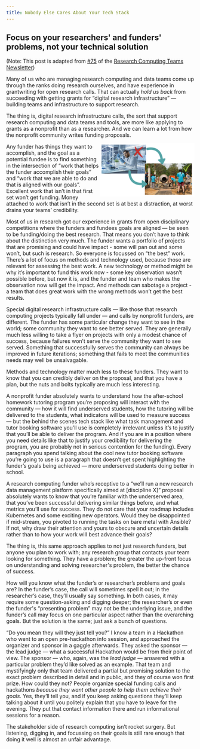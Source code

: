 ```yaml
---
title: Nobody Else Cares About Your Tech Stack
---
```


## Focus on your researchers' and funders' problems, not your technical solution

(Note: This post is adapted from [#75](https://newsletter.researchcomputingteams.org/archive/research-computing-teams-link-roundup-22-may-2021/) 
of the [Research Computing Teams Newsletter](https://www.researchcomputingteams.org))

Many of us who are managing research computing and data teams come up through the ranks doing research ourselves, and have
experience in grantwriting for open research calls.  That can actually _hold us back_ from succeeding with getting grants
for &ldquo;digital research infrastructure&rdquo; &mdash; building teams and infrastructure to support research.

The thing is, digital research infrastructure calls, the sort that support research computing and data teams and tools,
are more like applying to grants as a nonprofit than as a researcher.  And we can learn a lot from how the nonprofit
community writes funding proposals.

<img style="float: right; width: 50%" src="/assets/nobody_tech_stack/nonprofit_not_researcher.png"
alt="We're not proposing a research project, we're proposing to solve problems a funder sees for a research community." />

Any funder has things they want to accomplish, and the goal as a potential fundee is to find something in the intersection of
&ldquo;work that helps the funder accomplish their goals&rdquo; and &ldquo;work that we are able to do and that is aligned
with our goals&rdquo;.   Excellent work that isn’t in that first set won’t get funding.  Money attached to work that isn’t
in the second set is at best a distraction, at worst drains your teams’ credibility.

Most of us in research got our experience in grants from open disciplinary competitions where the funders and fundees goals
are aligned &mdash; be seen to be funding/doing the best research.  That means you don’t have to think about the distinction
very much.  The funder wants a portfolio of projects that are promising and could have impact - some will pan out and some
won’t, but such is research.   So everyone is focussed on “the best” work.  There’s a lot of focus on methods and technology
used, because those are relevant for assessing the best work.  A new technology or method might be why it’s important to
fund this work now - some key observation wasn’t possible before, but now it is, and the funder and team who makes the
observation now will get the impact.  And methods can sabotage a project - a team that does great work with the wrong
methods won’t get the best results.

Special digital research infrastructure calls &mdash; like those that research computing projects typically fall under &mdash;
and calls by nonprofit funders, are different.  The funder has some particular change they want to see in the world;
some community they want to see better served.  They are generally much less willing to take a flyer on projects with
only a modest chance of success, because failures won’t serve the community they want to see served.  Something that
successfully serves the community can always be improved in future iterations; something that fails to meet the communities
needs may well be unsalvagable.

Methods and technology matter much less to these funders.  They want to know that you can credibly deliver on the proposal,
and that you have a plan, but the nuts and bolts typically are much less interesting. 

A nonprofit funder absolutely wants to understand how the after-school homework tutoring program you’re proposing will
interact with the community &mdash; how it will find underserved students, how the tutoring will be delivered to the
students, what indicators will be used to measure success &mdash; but the behind the scenes tech stack like what task
management and tutor booking software you’ll use is completely irrelevant unless it’s to justify that you’ll
be able to deliver the program.  And if you are in a position where you need details like that to justify your
credibility for delivering the program, you are probably not in serious contention for the funding).  Every paragraph
you spend talking about the cool new tutor booking software you’re going to use is a paragraph that doesn’t get spent
highlighting the funder’s goals being achieved &mdash; more underserved students doing better in school.
 
A research computing funder who’s receptive to a &ldquo;we’ll run a new research data management platform specifically
aimed at [discipline X]&rdquo; proposal absolutely wants to know that you’re familiar with the underserved area, that
you’ve been successful delivering similar things before, and what metrics you’ll use for success.  They do not care
that your roadmap includes Kubernetes and some exciting new operators.  Would they be disappointed if mid-stream, you
pivoted to running the tasks on bare metal with Ansible?  If not, why draw their attention and yours to obscure and
uncertain details rather than to how your work will best advance their goals?

The thing is, this same approach applies to not just research funders, but anyone you plan to work with; any research
group that contacts your team looking for something.  They have a problem; the greater the up-front focus on understanding
 and solving researcher's problem, the better the chance of success.  

How will you know what the funder’s or researcher’s problems and goals are?  In the funder’s case, the call will sometimes
spell it out; in the researcher’s case, they’ll usually say something.  In both cases, it may require some question-asking
and digging deeper; the researcher’s or even the funder's &ldquo;presenting problem&rdquo; may not be the underlying issue,
and the funder’s call may focus on one particular aspect rather than the overarching goals.  But the solution is the same;
just ask a bunch of questions.

&ldquo;Do you mean they will they just tell you?&rdquo;  I know a team in a Hackathon who went to an open pre-hackathon info
session, and approached the organizer and sponsor in a gaggle afterwards.  They asked the sponsor — the lead judge — what
a successful Hackathon would be from their point of view.  The sponsor — who, again, was the *lead judge* — answered with
a particular problem they’d like solved as an example.  That team and mystifyingly only that team delivered a partial but
promising solution to the exact problem described in detail and in public, and they of course won first prize.  How could
they not?  People organize special funding calls and hackathons *because* *they* *want* *other* *people* *to* *help* *them*
*achieve* *their* *goals*.  Yes, they’ll tell you, and if you keep asking questions they’ll keep talking about it until you politely explain
that you have to leave for the evening.  They put that contact information there and run informational sessions for a reason.

The stakeholder side of research computing isn’t rocket surgery.  But listening, digging in, and focussing on their goals
is still rare enough that doing it well is almost an unfair advantage.
